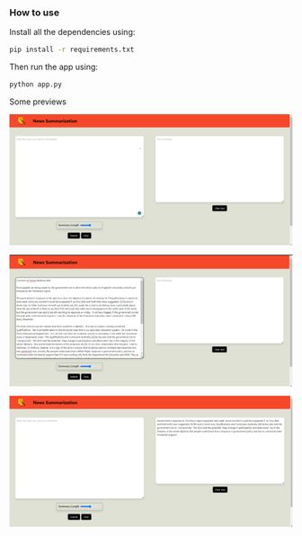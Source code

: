 ### How to use

Install all the dependencies using:

```bash
pip install -r requirements.txt
```

Then run the app using:

```bash
python app.py
```

Some previews

![home](./images//Screenshot%202023-03-19%20184311.png)

![aricle](./images//Screenshot%202023-03-19%20184437.png)

![summary](./images/Screenshot%202023-03-19%20184516.png)
